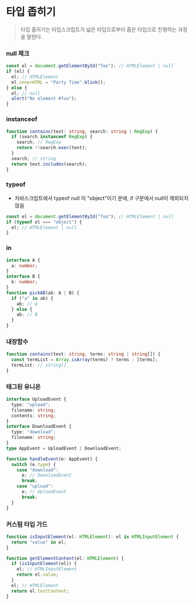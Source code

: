 # 타입 좁히기

> 타입 좁히기는 타입스크립트가 넓은 타입으로부터 좁은 타입으로 진행하는 과정을 말한다.

### null 체크

```ts
const el = document.getElementById("foo"); // HTMLElement | null
if (el) {
  el; // HTMLElement
  el.innerHTML = "Party Time".blink();
} else {
  el; // null
  alert("No element #foo");
}
```

### instanceof

```ts
function contains(text: string, search: string | RegExp) {
  if (search instanceof RegExp) {
    search; // RegExp
    return !!search.exec(text);
  }
  search; // string
  return text.includes(search);
}
```

### typeof

- 자바스크립트에서 typeof null 이 "object"이기 문에, if 구문에서 null이 제외되지 않음

```ts
const el = document.getElementById("foo"); // HTMLElement | null
if (typeof el === "object") {
  el; // HTMLElement | null
}
```

### in

```ts
interface A {
  a: number;
}
interface B {
  b: number;
}
function pickAB(ab: A | B) {
  if ("a" in ab) {
    ab; // A
  } else {
    ab; // B
  }
}
```

### 내장함수

```ts
function contains(text: string, terms: string | string[]) {
  const termList = Array.isArray(terms) ? terms : [terms];
  termList; // string[]
}
```

### 태그된 유니온

```ts
interface UploadEvent {
  type: "upload";
  filename: string;
  contents: string;
}
interface DownloadEvent {
  type: "download";
  filename: string;
}
type AppEvent = UploadEvent | DownloadEvent;

function handleEvent(e: AppEvent) {
  switch (e.type) {
    case "download":
      e; // DownloadEvent
      break;
    case "upload":
      e; // UploadEvent
      break;
  }
}
```

### 커스텀 타입 가드

```ts
function isInputElement(el: HTMLElement): el is HTMLInputElement {
  return "value" in el;
}

function getElementContent(el: HTMLElement) {
  if (isInputElement(el)) {
    el; // HTMLInputElement
    return el.value;
  }
  el; // HTMLElement
  return el.textContent;
}
```
